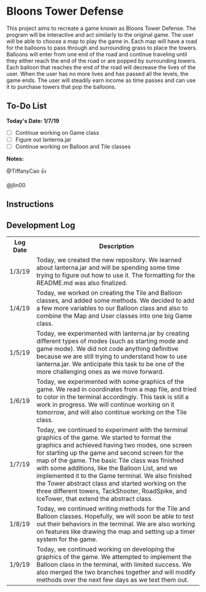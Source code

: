# Bloons Tower Defense
This project aims to recreate a game known as Bloons Tower Defense. The program will be interactive and act similarly to the original game. The user will be able to choose a map to play the game in. Each map will have a road for the balloons to pass through and surrounding grass to place the towers. Balloons will enter from one end of the road and continue traveling until they either reach the end of the road or are popped by surrounding towers. Each balloon that reaches the end of the road will decrease the lives of the user. When the user has no more lives and has passed all the levels, the game ends. The user will steadily earn income as time passes and can use it to purchase towers that pop the balloons.

## To-Do List
**Today's Date: 1/7/19**

- [ ] Continue working on Game class
- [ ] Figure out lanterna.jar
- [ ] Continue working on Balloon and Tile classes

**Notes:**

@TiffanyCao :+1:

@jlin00 <write comments here>

## Instructions

## Development Log
<table>
  <th>Log Date</th>
  <th>Description</th>
  <tr>
    <td>1/3/19</td>
    <td>Today, we created the new repository. We learned about lanterna.jar and will be spending some time trying to
    figure out how to use it. The formatting for the README.md was also finalized. </td>
  </tr>
<tr>
    <td>1/4/19</td>
    <td>Today, we worked on creating the Tile and Balloon classes, and added some methods. We decided to add a few more
    variables to our Balloon class and also to combine the Map and User classes into one big Game class.
    </td>
</tr>
<tr>
    <td>1/5/19</td>
    <td>Today, we experimented with lanterna.jar by creating different types of modes (such as starting mode and game mode).
    We did not code anything definitive because we are still trying to understand how to use lanterna.jar. We anticipate
    this task to be one of the more challenging ones as we move forward.
    </td>
</tr>
<tr>
    <td>1/6/19</td>
    <td>Today, we experimented with some graphics of the game. We read in coordinates from a map file, and tried to color
    in the terminal accordingly. This task is still a work in progress. We will continue working on it tomorrow, and will
    also continue working on the Tile class.
    </td>
</tr>
<tr>
    <td>1/7/19</td>
    <td>Today, we continued to experiment with the terminal graphics of the game. We started to format the graphics and achieved having two modes, one screen for starting up the game and second screen for the map of the game. The basic Tile class was finished with some additions, like the Balloon List, and we implemented it to the Game terminal. We also finished the Tower abstract class and started working on the three different towers, TackShooter, RoadSpike, and IceTower, that extend the abstract class.
    </td>
</tr>
<tr>
    <td>1/8/19</td>
    <td>Today, we continued writing methods for the Tile and Balloon classes. Hopefully, we will soon be able to test out their behaviors in the terminal. We are also working on features like drawing the map and setting up a timer system for the game.
    </td>
</tr>
<tr>
    <td>1/9/19</td>
    <td>Today, we continued working on developing the graphics of the game. We attempted to implement the Balloon class in the terminal, with
    limited success. We also merged the two branches together and will modify methods over the next few days as we test them out.  
    </td>
</tr>
</table>
